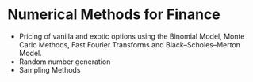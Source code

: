 # Numerical Methods for Finance
- Pricing of vanilla and exotic options using the Binomial Model, Monte Carlo Methods, Fast Fourier Transforms and Black–Scholes–Merton Model. 
- Random number generation
- Sampling Methods
